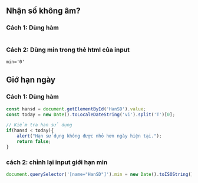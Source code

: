 
## Nhận số không âm?
### Cách 1: Dùng hàm
```

```

### Cách 2: Dùng min trong thẻ html của input
```
min='0'
```


## Giớ hạn ngày
### Cách 1: Dùng hàm
```javascript
const hansd = document.getElementById('HanSD').value;
const today = new Date().toLocaleDateString('vi').split('T')[0];

// Kiểm tra hạn sử dụng
if(hansd < today){
    alert("Hạn sử dụng không được nhỏ hơn ngày hiện tại.");
    return false;
}
```

### cách 2: chỉnh lại input giới hạn min
```javascript
document.querySelector('[name="HanSD"]').min = new Date().toISOString().split('T')[0];
```